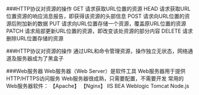 ###HTTP协议对资源的操作
    GET     请求获取URL位置的资源
    HEAD    请求获取URL位置资源的响应消息报告，即获得该资源的头部信息
    POST    请求向URL位置的资源后附加新的数据
    PUT     请求向URL位置存储一个资源，覆盖原URL位置的资源
    PATCH   请求局部更新URL位置的资源，即改变该处资源的部分内容
    DELETE  请求删除URL位置存储的资源
    
###HTTP协议对资源的操作
    通过URL和命令管理资源，操作独立无状态，网络通道及服务器成为了黑盒子
    
###Web服务器
    Web服务器（Web Server）是软件工具
    Web服务器用于提供HTTP/HTTPS访问服务
    Web服务器很成熟，只需要配置，不需要开发
    常用的Web服务器软件：
        【Apache】
        【Nginx】
        lIS
        BEA Weblogic
        Tomcat
        Node.js